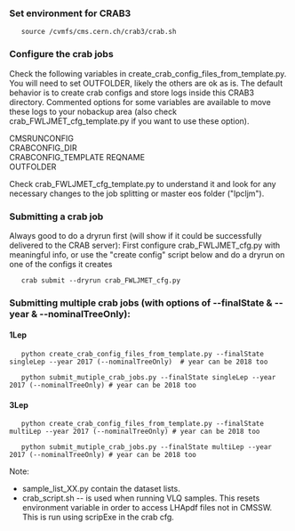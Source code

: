 ### Set environment for CRAB3

       source /cvmfs/cms.cern.ch/crab3/crab.sh

### Configure the crab jobs

Check the following variables in create_crab_config_files_from_template.py. You will need to set OUTFOLDER, likely the others are ok as is.
The default behavior is to create crab configs and store logs inside this CRAB3 directory. Commented options for some variables are available to move these logs to your nobackup area (also check crab_FWLJMET_cfg_template.py if you want to use these option). 

CMSRUNCONFIG        
CRABCONFIG_DIR      
CRABCONFIG_TEMPLATE 
REQNAME             
OUTFOLDER           

Check crab_FWLJMET_cfg_template.py to understand it and look for any necessary changes to the job splitting or master eos folder ("lpcljm").

### Submitting a crab job

Always good to do a dryrun first (will show if it could be successfully delivered to the CRAB server):
First configure crab_FWLJMET_cfg.py with meaningful info, or use the "create config" script below and do a dryrun on one of the configs it creates

       crab submit --dryrun crab_FWLJMET_cfg.py

### Submitting multiple crab jobs (with options of --finalState & --year & --nominalTreeOnly): 

#### 1Lep

       python create_crab_config_files_from_template.py --finalState singleLep --year 2017 (--nominalTreeOnly)  # year can be 2018 too

       python submit_mutiple_crab_jobs.py --finalState singleLep --year 2017 (--nominalTreeOnly) # year can be 2018 too

#### 3Lep

       python create_crab_config_files_from_template.py --finalState multiLep --year 2017 (--nominalTreeOnly) # year can be 2018 too

       python submit_mutiple_crab_jobs.py --finalState multiLep --year 2017 (--nominalTreeOnly) # year can be 2018 too


Note:
 * sample_list_XX.py contain the dataset lists.
 * crab_script.sh -- is used when running VLQ samples. This resets environment variable in order to access LHApdf files not in CMSSW. This is run using scripExe in the crab cfg.
